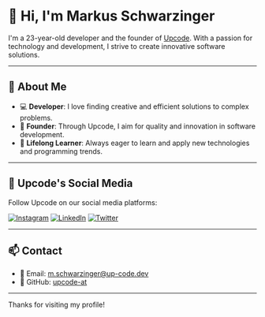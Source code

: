 # 👋 Hi, I'm Markus Schwarzinger

I'm a 23-year-old developer and the founder of [Upcode](https://github.com/upcode-at). With a passion for technology and development, I strive to create innovative software solutions.

---

## 🚀 About Me

- 💻 **Developer**: I love finding creative and efficient solutions to complex problems.
- 🎯 **Founder**: Through Upcode, I aim for quality and innovation in software development.
- 🌱 **Lifelong Learner**: Always eager to learn and apply new technologies and programming trends.

---

## 🔗 Upcode's Social Media

Follow Upcode on our social media platforms:

[![Instagram](https://img.shields.io/badge/Instagram-E4405F?style=for-the-badge&logo=instagram&logoColor=white)](https://www.instagram.com/upcode_dev)
[![LinkedIn](https://img.shields.io/badge/LinkedIn-0077B5?style=for-the-badge&logo=linkedin&logoColor=white)](https://www.linkedin.com/company/83522479)
[![Twitter](https://img.shields.io/badge/Twitter-1DA1F2?style=for-the-badge&logo=twitter&logoColor=white)](https://twitter.com/upcode_dev)

---

## 📫 Contact

- 📧 Email: [m.schwarzinger@up-code.dev](mailto:m.schwarzinger@up-code.dev)
- 🔗 GitHub: [upcode-at](https://github.com/upcode-at)

---

Thanks for visiting my profile!
